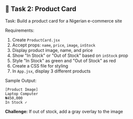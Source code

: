 ## 🎯 Task 2: Product Card

Task: Build a product card for a Nigerian e-commerce site

Requirements:
1. Create `ProductCard.jsx`
2. Accept props: `name`, `price`, `image`, `inStock`
3. Display product image, name, and price
4. Show "In Stock" or "Out of Stock" based on `inStock` prop
5. Style "In Stock" as green and "Out of Stock" as red
6. Create a CSS file for styling
7. In `App.jsx`, display 3 different products

Sample Output:
```
[Product Image]
Laptop Computer
₦450,000
In Stock ✓
```

**Challenge:** If out of stock, add a gray overlay to the image
